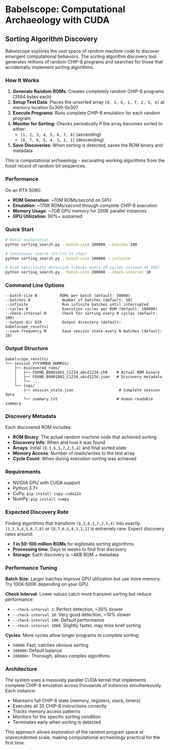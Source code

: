 # Babelscope: Computational Archaeology with CUDA

## Sorting Algorithm Discovery

Babelscope explores the vast space of random machine code to discover emergent computational behaviors. The sorting algorithm discovery tool generates millions of random CHIP-8 programs and searches for those that accidentally implement sorting algorithms.

### How It Works

1. **Generate Random ROMs**: Creates completely random CHIP-8 programs (3584 bytes each)
2. **Setup Test Data**: Places the unsorted array `[8, 3, 6, 1, 7, 2, 5, 4]` at memory location 0x300-0x307
3. **Execute Programs**: Runs complete CHIP-8 emulation for each random program
4. **Monitor for Sorting**: Checks periodically if the array becomes sorted to either:
   - `[1, 2, 3, 4, 5, 6, 7, 8]` (ascending)
   - `[8, 7, 6, 5, 4, 3, 2, 1]` (descending)
5. **Save Discoveries**: When sorting is detected, saves the ROM binary and metadata

This is computational archaeology - excavating working algorithms from the fossil record of random bit sequences.

### Performance

On an RTX 5080:
- **ROM Generation**: ~70M ROMs/second on GPU
- **Emulation**: ~170K ROMs/second through complete CHIP-8 execution
- **Memory Usage**: ~7GB GPU memory for 200K parallel instances
- **GPU Utilization**: 90%+ sustained

### Quick Start

```bash
# Basic exploration
python sorting_search.py --batch-size 200000 --batches 100

# Continuous search (Ctrl+C to stop)
python sorting_search.py --batch-size 200000 --infinite

# High sensitivity detection (checks every 10 cycles instead of 100)
python sorting_search.py --batch-size 200000 --check-interval 10
```

### Command Line Options

```
--batch-size N          ROMs per batch (default: 50000)
--batches N              Number of batches (default: 10)
--infinite               Run infinite batches until interrupted
--cycles N               Execution cycles per ROM (default: 100000)
--check-interval N       Check for sorting every N cycles (default: 100)
--output-dir DIR         Output directory (default: babelscope_results)
--save-frequency N       Save session state every N batches (default: 10)
```

### Output Structure

```
babelscope_results/
└── session_YYYYMMDD_HHMMSS/
    ├── discovered_roms/
    │   ├── FOUND_B0001D01_C1234_abcd1234.ch8    # Actual ROM binary
    │   ├── FOUND_B0001D01_C1234_abcd1234.json   # Discovery metadata
    │   └── ...
    └── logs/
        ├── session_state.json                    # Complete session data
        └── summary.txt                          # Human-readable summary
```

### Discovery Metadata

Each discovered ROM includes:
- **ROM Binary**: The actual random machine code that achieved sorting
- **Discovery Info**: When and how it was found
- **Arrays**: Initial `[8,3,6,1,7,2,5,4]` and final sorted state
- **Memory Access**: Number of reads/writes to the test array
- **Cycle Count**: When during execution sorting was achieved

### Requirements

- NVIDIA GPU with CUDA support
- Python 3.7+
- CuPy: `pip install cupy-cuda12x`
- NumPy: `pip install numpy`

### Expected Discovery Rate

Finding algorithms that transform `[8,3,6,1,7,2,5,4]` into exactly `[1,2,3,4,5,6,7,8]` or `[8,7,6,5,4,3,2,1]` is extremely rare. Expect discovery rates around:

- **1 in 50-100 million ROMs** for legitimate sorting algorithms
- **Processing time**: Days to weeks to find first discovery
- **Storage**: Each discovery is ~4KB ROM + metadata

### Performance Tuning

**Batch Size**: Larger batches improve GPU utilization but use more memory. Try 100K-500K depending on your GPU.

**Check Interval**: Lower values catch more transient sorting but reduce performance:
- `--check-interval 1`: Perfect detection, ~30% slower
- `--check-interval 10`: Very good detection, ~10% slower  
- `--check-interval 100`: Default performance
- `--check-interval 1000`: Slightly faster, may miss brief sorting

**Cycles**: More cycles allow longer programs to complete sorting:
- `50000`: Fast, catches obvious sorting
- `100000`: Default balance
- `200000+`: Thorough, allows complex algorithms

### Architecture

The system uses a massively parallel CUDA kernel that implements complete CHIP-8 emulation across thousands of instances simultaneously. Each instance:

- Maintains full CHIP-8 state (memory, registers, stack, timers)
- Executes all 35 CHIP-8 instructions correctly
- Tracks memory access patterns
- Monitors for the specific sorting condition
- Terminates early when sorting is detected

This approach allows exploration of the random program space at unprecedented scale, making computational archaeology practical for the first time.